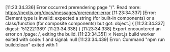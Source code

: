 [11:23:34.336] Error occurred prerendering page "/". Read more: https://nextjs.org/docs/messages/prerender-error
[11:23:34.337] [Error: Element type is invalid: expected a string (for built-in components) or a class/function (for composite components) but got: object.] {
[11:23:34.337]   digest: '512221389'
[11:23:34.338] }
[11:23:34.338] Export encountered an error on /page: /, exiting the build.
[11:23:34.351]  ⨯ Next.js build worker exited with code: 1 and signal: null
[11:23:34.439] Error: Command "npm run build:clean" exited with 1